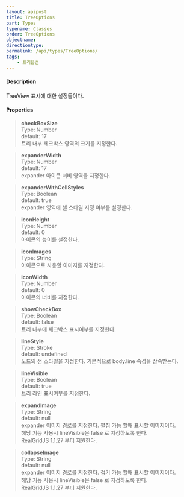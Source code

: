```yaml
---
layout: apipost
title: TreeOptions
part: Types
typename: Classes
order: TreeOptions
objectname: 
directiontype: 
permalink: /api/types/TreeOptions/
tags: 
    - 트리옵션
---
```



#### Description

 TreeView 표시에 대한 설정들이다.

#### Properties

> **checkBoxSize**   
> Type: Number    
> default: 17   
> 트리 내부 체크박스 영역의 크기를 지정한다.

> **expanderWidth**   
> Type: Number    
> default: 17   
> expander 아이콘 너비 영역을 지정한다.

> **expanderWithCellStyles**   
> Type: Boolean   
> default: true  
> expander 영역에 셀 스타일 지정 여부를 설정한다.

> **iconHeight**      
> Type: Number   
> default: 0  
> 아이콘의 높이를 설정한다.

> **iconImages**      
> Type: String    
> 아이콘으로 사용할 이미지를 지정한다.

> **iconWidth**       
> Type: Number   
> default: 0  
> 아이콘의 너비를 지정한다.

> **showCheckBox**   
> Type: Boolean    
> default: false   
> 트리 내부에 체크박스 표시여부를 지정한다.

> **lineStyle**   
> Type: Stroke      
> default: undefined  
> 노드의 선 스타일을 지정한다. 기본적으로 body.line 속성을 상속받는다.     

> **lineVisible**   
> Type: Boolean    
> default: true   
> 트리 라인 표시여부를 지정한다.

> **expandImage**       
> Type: String   
> default: null  
> expander 이미지 경로를 지정한다. 펼침 가능 할때 표시할 이미지이다.   
> 해당 기능 사용시 lineVisible은 false 로 지정하도록 한다.  
> RealGridJS 1.1.27 부터 지원한다.   

> **collapseImage**       
> Type: String   
> default: null  
> expander 이미지 경로를 지정한다. 접기 가능 할때 표시할 이미지이다.   
> 해당 기능 사용시 lineVisible은 false 로 지정하도록 한다.  
> RealGridJS 1.1.27 부터 지원한다.   
